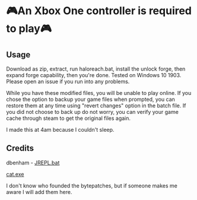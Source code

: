 # 🎮An Xbox One controller is required to play🎮

## Usage

Download as zip, extract, run haloreach.bat, install the unlock forge, then expand forge capability, then you're done. Tested on Windows 10 1903. Please open an issue if you run into any problems.

While you have these modified files, you will be unable to play online. If you chose the option to backup your game files when prompted, you can restore them at any time using "revert changes" option in the batch file. If you did not choose to back up do not worry, you can verify your game cache through steam to get the original files again.

I made this at 4am because I couldn't sleep.


## Credits
dbenham - [JREPL.bat](https://www.dostips.com/forum/viewtopic.php?f=3&t=6044)

[cat.exe](http://unxutils.sourceforge.net/UnxUtils.html)

I don't know who founded the bytepatches, but if someone makes me aware I will add them here.

